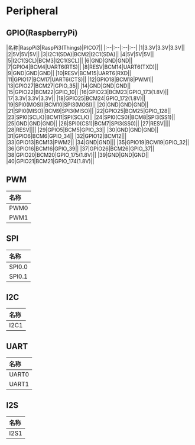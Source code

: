# Peripheral

## GPIO(RaspberryPi)

|名称|RaspPi3|RaspPi3(Things)|PICO7||
|:--|:--|:--|:--|
|1|3.3V|3.3V|3.3V||
|2|5V|5V|5V||
|3|I2C1(SDA)|BCM2|I2C1(SDA)||
|4|5V|5V|5V||
|5|I2C1(SCL)|BCM3|I2C1(SCL)||
|6|GND|GND|GND||
|7|GPIO4|BCM4|UART6(RTS)||
|8|RESV|BCM14|UART6(TXD)||
|9|GND|GND|GND||
|10|RESV|BCM15|UART6(RXD||
|11|GPIO17|BCM17|UART6(CTS)||
|12|GPIO18|BCM18|PWM1||
|13|GPIO27|BCM27|GPIO_35||
|14|GND|GND|GND||
|15|GPIO22|BCM22|GPIO_10||
|16|GPIO23|BCM23|GPIO_173(1.8V)||
|17|3.3V|3.3V|3.3V||
|18|GPIO25|BCM24|GPIO_172(1.8V)||
|19|SPI0(MOSI)|BCM10|SPI3(MOSI)||
|20|GND|GND|GND||
|21|SPI0(MISO)|BCM9|SPI3(MISO)||
|22|GPIO25|BCM25|GPIO_128||
|23|SPI0(SCLK)|BCM11|SPI(SCLK)||
|24|SPI0(CS0)|BCM8|SPI3(SS1)||
|25|GND|GND|GND||
|26|SPI0(CS1)|BCM7|SPI3(SS0)||
|27|RESV||||
|28|RESV||||
|29|GPIO5|BCM5|GPIO_33||
|30|GND|GND|GND||
|31|GPIO6|BCM6|GPIO_34||
|32|GPIO12|BCM12|||
|33|GPIO13|BCM13|PWM2||
|34|GND|GND|||
|35|GPIO19|BCM19|GPIO_32||
|36|GPIO16|BCM16|GPIO_39||
|37|GPIO26|BCM26|GPIO_37||
|38|GPIO20|BCM20|GPIO_175(1.8V)||
|39|GND|GND|GND||
|40|GPIO21|BCM21|GPIO_174(1.8V)||
## PWM

|名称|
|:--|
|PWM0|
|PWM1|

## SPI

|名称|
|:--|
|SPI0.0|
|SPI0.1|

## I2C

|名称|
|:--|
|I2C1|


## UART

|名称|
|:--|
|UART0|
|UART1|

## I2S

|名称|
|:--|
|I2S1|
